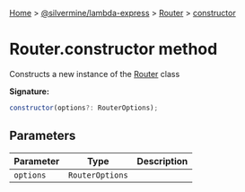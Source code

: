 [Home](./index) &gt; [@silvermine/lambda-express](./lambda-express.md) &gt; [Router](./lambda-express.router.md) &gt; [constructor](./lambda-express.router.constructor.md)

# Router.constructor method

Constructs a new instance of the [Router](./lambda-express.router.md) class

**Signature:**
```javascript
constructor(options?: RouterOptions);
```

## Parameters

|  Parameter | Type | Description |
|  --- | --- | --- |
|  `options` | `RouterOptions` |  |

